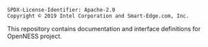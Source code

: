 ```text
SPDX-License-Identifier: Apache-2.0
Copyright © 2019 Intel Corporation and Smart-Edge.com, Inc.
```

This repository contains documentation and interface definitions for OpenNESS 
project.